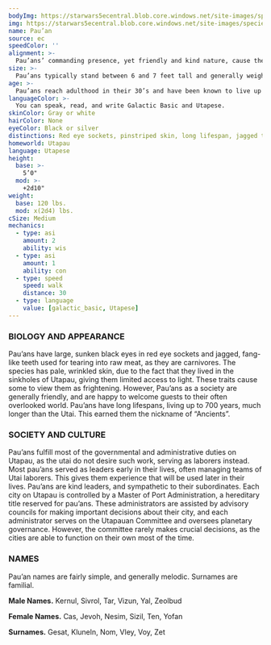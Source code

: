 ```yaml
---
bodyImg: https://starwars5ecentral.blob.core.windows.net/site-images/species/species_pau’an.png
img: https://starwars5ecentral.blob.core.windows.net/site-images/species/species_pau’an.png
name: Pau’an
source: ec
speedColor: ''
alignment: >-
  Pau’ans’ commanding presence, yet friendly and kind nature, cause them to tend to be lawful light side, though there are exceptions.
size: >-
  Pau’ans typically stand between 6 and 7 feet tall and generally weigh about 150 lbs. Regardless of your position in that range, your size is Medium.
age: >-
  Pau’ans reach adulthood in their 30’s and have been known to live up to 700 years old.
languageColor: >-
  You can speak, read, and write Galactic Basic and Utapese. 
skinColor: Gray or white
hairColor: None
eyeColor: Black or silver
distinctions: Red eye sockets, pinstriped skin, long lifespan, jagged teeth
homeworld: Utapau
language: Utapese
height:
  base: >-
    5’0"
  mod: >-
    +2d10"
weight:
  base: 120 lbs.
  mod: x(2d4) lbs.
cSize: Medium
mechanics:
  - type: asi
    amount: 2
    ability: wis
  - type: asi
    amount: 1
    ability: con
  - type: speed
    speed: walk
    distance: 30
  - type: language
    value: [galactic_basic, Utapese]
---
```

### BIOLOGY AND APPEARANCE
Pau’ans have large, sunken black eyes in red eye sockets and jagged, fang-like teeth used for tearing into raw meat, as they are carnivores. The species has pale, wrinkled skin, due to the fact that they lived in the sinkholes of Utapau, giving them limited access to light. These traits cause some to view them as frightening. However, Pau’ans as a society are generally friendly, and are happy to welcome guests to their often overlooked world. Pau’ans have long lifespans, living up to 700 years, much longer than the Utai. This earned them the nickname of “Ancients”.

### SOCIETY AND CULTURE
Pau’ans fulfill most of the governmental and administrative duties on Utapau, as the utai do not desire such work, serving as laborers instead. Most pau’ans served as leaders early in their lives, often managing teams of Utai laborers. This gives them experience that will be used later in their lives. Pau’ans are kind leaders, and sympathetic to their subordinates. Each city on Utapau is controlled by a Master of Port Administration, a hereditary title reserved for pau’ans. These administrators are assisted by advisory councils for making important decisions about their city, and each administrator serves on the Utapauan Committee and oversees planetary governance. However, the committee rarely makes crucial decisions, as the cities are able to function on their own most of the time.

### NAMES
Pau’an names are fairly simple, and generally melodic. Surnames are familial.

__Male Names.__ Kernul, Sivrol, Tar, Vizun, Yal, Zeolbud

__Female Names.__ Cas, Jevoh, Nesim, Sizil, Ten, Yofan

__Surnames.__ Gesat, Kluneln, Nom, Vley, Voy, Zet



    